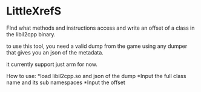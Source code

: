 # LittleXrefS
FInd what methods and instructions access and write an offset of a class in the libil2cpp binary.

to use this tool, you need a valid dump from the game using any dumper that gives you an json of the metadata.

it currently support just arm for now.

How to use:
*load libil2cpp.so and json of the dump
*Input the full class name and its sub namespaces
*Input the offset
